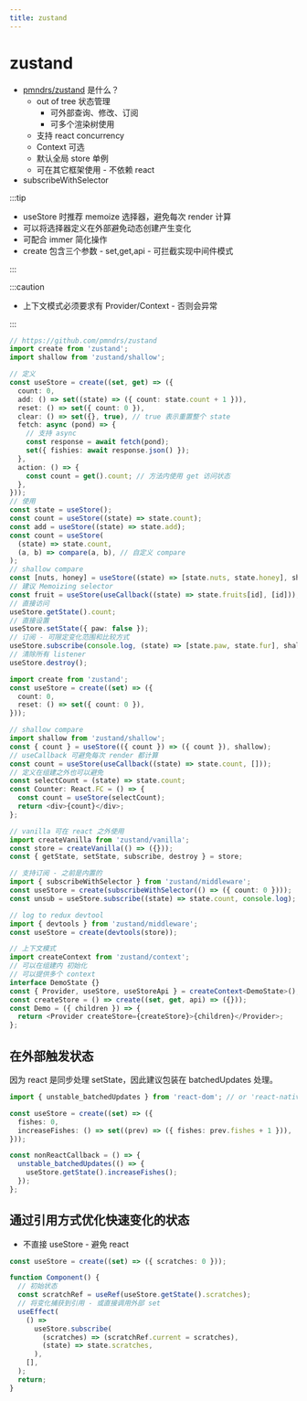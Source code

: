 ```yaml
---
title: zustand
---
```


# zustand

- [pmndrs/zustand](https://github.com/pmndrs/zustand) 是什么？
  - out of tree 状态管理
    - 可外部查询、修改、订阅
    - 可多个渲染树使用
  - 支持 react concurrency
  - Context 可选
  - 默认全局 store 单例
  - 可在其它框架使用 - 不依赖 react
- subscribeWithSelector

:::tip

- useStore 时推荐 memoize 选择器，避免每次 render 计算
- 可以将选择器定义在外部避免动态创建产生变化
- 可配合 immer 简化操作
- create 包含三个参数 - set,get,api - 可拦截实现中间件模式

:::

:::caution

- 上下文模式必须要求有 Provider/Context - 否则会异常

:::

```ts
// https://github.com/pmndrs/zustand
import create from 'zustand';
import shallow from 'zustand/shallow';

// 定义
const useStore = create((set, get) => ({
  count: 0,
  add: () => set((state) => ({ count: state.count + 1 })),
  reset: () => set({ count: 0 }),
  clear: () => set({}, true), // true 表示重置整个 state
  fetch: async (pond) => {
    // 支持 async
    const response = await fetch(pond);
    set({ fishies: await response.json() });
  },
  action: () => {
    const count = get().count; // 方法内使用 get 访问状态
  },
}));
// 使用
const state = useStore();
const count = useStore((state) => state.count);
const add = useStore((state) => state.add);
const count = useStore(
  (state) => state.count,
  (a, b) => compare(a, b), // 自定义 compare
);
// shallow compare
const [nuts, honey] = useStore((state) => [state.nuts, state.honey], shallow);
// 建议 Memoizing selector
const fruit = useStore(useCallback((state) => state.fruits[id], [id]));
// 直接访问
useStore.getState().count;
// 直接设置
useStore.setState({ paw: false });
// 订阅 - 可限定变化范围和比较方式
useStore.subscribe(console.log, (state) => [state.paw, state.fur], shallow);
// 清除所有 listener
useStore.destroy();
```


```ts
import create from 'zustand';
const useStore = create((set) => ({
  count: 0,
  reset: () => set({ count: 0 }),
}));

// shallow compare
import shallow from 'zustand/shallow';
const { count } = useStore(({ count }) => ({ count }), shallow);
// useCallback 可避免每次 render 都计算
const count = useStore(useCallback((state) => state.count, []));
// 定义在组建之外也可以避免
const selectCount = (state) => state.count;
const Counter: React.FC = () => {
  const count = useStore(selectCount);
  return <div>{count}</div>;
};

// vanilla 可在 react 之外使用
import createVanilla from 'zustand/vanilla';
const store = createVanilla(() => ({}));
const { getState, setState, subscribe, destroy } = store;

// 支持订阅 - 之前是内置的
import { subscribeWithSelector } from 'zustand/middleware';
const useStore = create(subscribeWithSelector(() => ({ count: 0 })));
const unsub = useStore.subscribe((state) => state.count, console.log);

// log to redux devtool
import { devtools } from 'zustand/middleware';
const useStore = create(devtools(store));

// 上下文模式
import createContext from 'zustand/context';
// 可以在组建内 初始化
// 可以提供多个 context
interface DemoState {}
const { Provider, useStore, useStoreApi } = createContext<DemoState>();
const createStore = () => create((set, get, api) => ({}));
const Demo = ({ children }) => {
  return <Provider createStore={createStore}>{children}</Provider>;
};
```

## 在外部触发状态

因为 react 是同步处理 setState，因此建议包装在 batchedUpdates 处理。

```ts
import { unstable_batchedUpdates } from 'react-dom'; // or 'react-native'

const useStore = create((set) => ({
  fishes: 0,
  increaseFishes: () => set((prev) => ({ fishes: prev.fishes + 1 })),
}));

const nonReactCallback = () => {
  unstable_batchedUpdates(() => {
    useStore.getState().increaseFishes();
  });
};
```

## 通过引用方式优化快速变化的状态

- 不直接 useStore - 避免 react

```ts
const useStore = create((set) => ({ scratches: 0 }));

function Component() {
  // 初始状态
  const scratchRef = useRef(useStore.getState().scratches);
  // 将变化捕获到引用 - 或直接调用外部 set
  useEffect(
    () =>
      useStore.subscribe(
        (scratches) => (scratchRef.current = scratches),
        (state) => state.scratches,
      ),
    [],
  );
  return;
}
```
